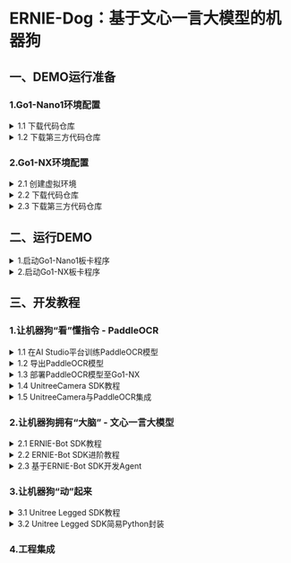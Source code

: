 # ERNIE-Dog：基于文心一言大模型的机器狗

## 一、DEMO运行准备

### 1.Go1-Nano1环境配置

<details>
<summary>1.1 下载代码仓库</summary>
</details>

<details>
<summary>1.2 下载第三方代码仓库</summary>
</details>

### 2.Go1-NX环境配置

<details>
<summary>2.1 创建虚拟环境</summary>

安装Miniconda。
> **关于为什么一定要装`Miniconda`**：调用文心一言`ERNIE-Bot`时需要安装`erniebot`包，该包要求的最低Python解释器版本为`Python>=3.8`，而`Go1-NX`预装的Python解释器版本为3.6，同时为了避免后续过程的其他麻烦（比如环境依赖冲突），因此安装`Miniconda`。*PS:有佬有其他solution可以用自己的方法，本`baseline`面向各水平广大群体。*

```sh
# 创建文件夹
mkdir -p ~/miniconda3

# 下载最新的Miniconda安装包
wget https://repo.anaconda.com/miniconda/Miniconda3-latest-Linux-aarch64.sh -O ~/miniconda3/miniconda.sh
```

> 如果在Go1板卡上遇到HTTPS证书相关问题问题，一般是由系统时间不准确导致的，执行如下指令自动同步系统时间：
```sh
sudo ntpdate ntp.aliyun.com
```

```sh
# 安装Miniconda
bash ~/miniconda3/miniconda.sh -b -u -p ~/miniconda3

# 删除安装包
rm -rf ~/miniconda3/miniconda.sh

# 初始化Miniconda环境
~/miniconda3/bin/conda init bash
source ~/.bashrc
```

这时你的命令行前面应该有小括号了`(base)`。

```sh
# 创建虚拟环境
conda create -n ernie_dog python=3.10

# 激活虚拟环境
conda activate ernie_dog
```
这时，命令行前面的小括号应该变成`(ernie_dog)`了，表示当前已经进入`ernie_dog`环境。

后面再执行相关代码时，记得确保在`ernie_dog`环境中。尤其是重启终端窗口之后，会默认以基础环境`base`启动。可参考以下命令：

```sh
# 创建新的虚拟环境
conda create -n <your-env-name> python=3.x

# 激活虚拟环境
conda activate <your-env-name>

# 退出虚拟环境
conda deactivate

# 删除虚拟环境
conda remove -n <your-env-name> --all # 慎用，不可逆！
```

</details>

<details>
<summary>2.2 下载代码仓库</summary>

下载Baseline代码仓库

```sh
# 下载到Home目录
cd ~

# 克隆Git仓库
git clone https://github.com/BestAnHongjun/ERNIE-Dog.git

# 如遇到网络问题，可由Gitee码云平台下载
# git clone https://gitee.com/an_hongjun/ERNIE-Dog.git
```

安装依赖项

```sh
# 进入仓库主目录
cd ERNIE-Dog

# 安装依赖项
python -m pip install -r requirements-nx.txt
```

</details>

<details>
<summary>2.3 下载第三方代码仓库</summary>

下载宇树运动SDK

```sh
# 由GitHub拉取仓库
git clone https://github.com/unitreerobotics/unitree_legged_sdk.git

# 与本Demo保持一致版本
cd unitree_legged_sdk
git checkout 4539a6c10dfbc9781cea6fcb7d51bc6ddc6f71e1

# 安装编译依赖项
sudo apt install libmsgpack-dev

# 编译SDK
mkdir build
cd build
cmake -DPYTHON_BUILD=TRUE ..
cmake .. \
    -DPYTHON_BUILD=TRUE \
    -DPYTHON_EXECUTABLE=$(python -c "import sys; print(sys.executable)") \
    -DPYTHON_INCLUDE_DIR=$(python -c "from distutils.sysconfig import get_python_inc; print(get_python_inc())")  \
    -DPYTHON_LIBRARY=$(python -c "import distutils.sysconfig as sysconfig; print(sysconfig.get_config_var('LIBDIR'))")
make -j4
sudo make install
```

</details>

## 二、运行DEMO

<details>
<summary>1.启动Go1-Nano1板卡程序</summary>
</details>

<details>
<summary>2.启动Go1-NX板卡程序</summary>
</details>

## 三、开发教程

### 1.让机器狗“看”懂指令 - PaddleOCR
<details>
<summary>1.1 在AI Studio平台训练PaddleOCR模型</summary>
</details>

<details>
<summary>1.2 导出PaddleOCR模型</summary>
</details>

<details>
<summary>1.3 部署PaddleOCR模型至Go1-NX</summary>
</details>

<details>
<summary>1.4 UnitreeCamera SDK教程</summary>
</details>

<details>
<summary>1.5 UnitreeCamera与PaddleOCR集成</summary>
</details>

### 2.让机器狗拥有“大脑” - 文心一言大模型
<details>
<summary>2.1 ERNIE-Bot SDK教程</summary>
</details>

<details>
<summary>2.2 ERNIE-Bot SDK进阶教程</summary>
</details>

<details>
<summary>2.3 基于ERNIE-Bot SDK开发Agent</summary>
</details>

### 3.让机器狗“动”起来

<details>
<summary>3.1 Unitree Legged SDK教程</summary>
</details>

<details>
<summary>3.2 Unitree Legged SDK简易Python封装</summary>
</details>

### 4.工程集成